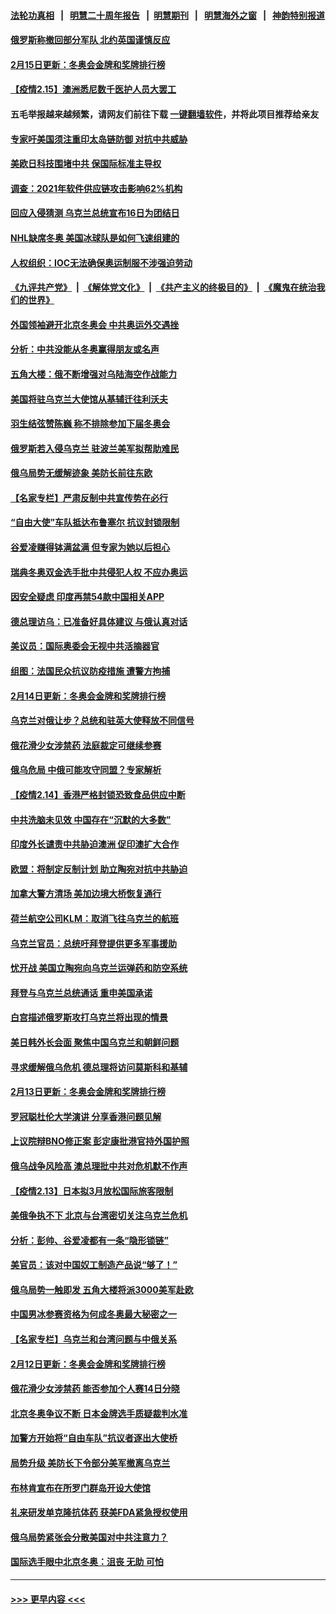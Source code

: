 #### [法轮功真相](https://github.com/gfw-breaker/truth/blob/master/README.md?t=0) &nbsp;&nbsp;|&nbsp;&nbsp; [明慧二十周年报告](https://github.com/gfw-breaker/mh-reports/blob/master/README.md?t=0) &nbsp;&nbsp;|&nbsp;&nbsp;[明慧期刊](https://github.com/gfw-breaker/mh-qikan) &nbsp;&nbsp;|&nbsp;&nbsp; [明慧海外之窗](https://github.com/gfw-breaker/mh-news/blob/master/README.md?t=0) &nbsp;&nbsp;|&nbsp;&nbsp; [神韵特别报道](https://github.com/gfw-breaker/mh-news/blob/master/shenyun.md?t=0)
#### [俄罗斯称撤回部分军队 北约英国谨慎反应](../pages/nsc418/n13578587.md?t=02160201) 
#### [2月15日更新：冬奥会金牌和奖牌排行榜](../pages/nsc418/n13578540.md?t=02160201) 
#### [【疫情2.15】澳洲悉尼数千医护人员大罢工](../pages/nsc418/n13578183.md?t=02160201) 
#### 五毛举报越来越频繁，请网友们前往下载 [一键翻墙软件](https://github.com/gfw-breaker/ssr-accounts)，并将此项目推荐给亲友
#### [专家吁美国须注重印太岛链防御 对抗中共威胁](../pages/nsc418/n13578170.md?t=02160201) 
#### [美欧日科技围堵中共 保国际标准主导权](../pages/nsc418/n13577942.md?t=02160201) 
#### [调查：2021年软件供应链攻击影响62%机构](../pages/nsc418/n13577912.md?t=02160201) 
#### [回应入侵猜测 乌克兰总统宣布16日为团结日](../pages/nsc418/n13577344.md?t=02160201) 
#### [NHL缺席冬奥 美国冰球队是如何飞速组建的](../pages/nsc418/n13576949.md?t=02160201) 
#### [人权组织：IOC无法确保奥运制服不涉强迫劳动](../pages/nsc418/n13576848.md?t=02160201) 
#### [《九评共产党》](https://github.com/begood0513/9ping.md/blob/master/README.md) &nbsp;|&nbsp; [《解体党文化》](../../../../jtdwh.md/blob/master/README.md)  &nbsp;|&nbsp; [《共产主义的终极目的》](../../../../gczydzjmd.md/blob/master/README.md) &nbsp;|&nbsp; [《魔鬼在统治我们的世界》](../../../../mgztzwmdsj.md/blob/master/README.md) 
#### [外国领袖避开北京冬奥会 中共奥运外交遇挫](../pages/nsc418/n13576904.md?t=02160201) 
#### [分析：中共没能从冬奥赢得朋友或名声](../pages/nsc418/n13576585.md?t=02160201) 
#### [五角大楼：俄不断增强对乌陆海空作战能力](../pages/nsc418/n13576605.md?t=02160201) 
#### [美国将驻乌克兰大使馆从基辅迁往利沃夫](../pages/nsc418/n13576759.md?t=02160201) 
#### [羽生结弦赞陈巍 称不排除参加下届冬奥会](../pages/nsc418/n13576788.md?t=02160201) 
#### [俄罗斯若入侵乌克兰 驻波兰美军拟帮助难民](../pages/nsc418/n13576698.md?t=02160201) 
#### [俄乌局势无缓解迹象 美防长前往东欧](../pages/nsc418/n13576748.md?t=02160201) 
#### [【名家专栏】严肃反制中共宣传势在必行](../pages/nsc418/n13574764.md?t=02160201) 
#### [“自由大使”车队抵达布鲁塞尔 抗议封锁限制](../pages/nsc418/n13576527.md?t=02160201) 
#### [谷爱凌赚得钵满盆满 但专家为她以后担心](../pages/nsc418/n13575960.md?t=02160201) 
#### [瑞典冬奥双金选手批中共侵犯人权 不应办奥运](../pages/nsc418/n13576539.md?t=02160201) 
#### [因安全疑虑 印度再禁54款中国相关APP](../pages/nsc418/n13576448.md?t=02160201) 
#### [德总理访乌：已准备好具体建议 与俄认真对话](../pages/nsc418/n13576324.md?t=02160201) 
#### [美议员：国际奥委会无视中共活摘器官](../pages/nsc418/n13576350.md?t=02160201) 
#### [组图：法国民众抗议防疫措施 遭警方拘捕](../pages/nsc418/n13575677.md?t=02160201) 
#### [2月14日更新：冬奥会金牌和奖牌排行榜](../pages/nsc418/n13575864.md?t=02160201) 
#### [乌克兰对俄让步？总统和驻英大使释放不同信号](../pages/nsc418/n13576121.md?t=02160201) 
#### [俄花滑少女涉禁药 法庭裁定可继续参赛](../pages/nsc418/n13576038.md?t=02160201) 
#### [俄乌危局 中俄可能攻守同盟？专家解析](../pages/nsc418/n13575845.md?t=02160201) 
#### [【疫情2.14】香港严格封锁恐致食品供应中断](../pages/nsc418/n13574773.md?t=02160201) 
#### [中共洗脑未见效 中国存在“沉默的大多数”](../pages/nsc418/n13573794.md?t=02160201) 
#### [印度外长谴责中共胁迫澳洲 促印澳扩大合作](../pages/nsc418/n13575432.md?t=02160201) 
#### [欧盟：将制定反制计划 助立陶宛对抗中共胁迫](../pages/nsc418/n13574999.md?t=02160201) 
#### [加拿大警方清场 美加边境大桥恢复通行](../pages/nsc418/n13574898.md?t=02160201) 
#### [荷兰航空公司KLM：取消飞往乌克兰的航班](../pages/nsc418/n13574603.md?t=02160201) 
#### [乌克兰官员：总统吁拜登提供更多军事援助](../pages/nsc418/n13574702.md?t=02160201) 
#### [忧开战 美国立陶宛向乌克兰运弹药和防空系统](../pages/nsc418/n13574637.md?t=02160201) 
#### [拜登与乌克兰总统通话 重申美国承诺](../pages/nsc418/n13574536.md?t=02160201) 
#### [白宫描述俄罗斯攻打乌克兰将出现的情景](../pages/nsc418/n13574592.md?t=02160201) 
#### [美日韩外长会面 聚焦中国乌克兰和朝鲜问题](../pages/nsc418/n13574236.md?t=02160201) 
#### [寻求缓解俄乌危机 德总理将访问莫斯科和基辅](../pages/nsc418/n13574248.md?t=02160201) 
#### [2月13日更新：冬奥会金牌和奖牌排行榜](../pages/nsc418/n13573256.md?t=02160201) 
#### [罗冠聪杜伦大学演讲 分享香港问题见解](../pages/nsc418/n13573878.md?t=02160201) 
#### [上议院辩BNO修正案 彭定康批港官持外国护照](../pages/nsc418/n13574104.md?t=02160201) 
#### [俄乌战争风险高 澳总理批中共对危机默不作声](../pages/nsc418/n13573898.md?t=02160201) 
#### [【疫情2.13】日本拟3月放松国际旅客限制](../pages/nsc418/n13573718.md?t=02160201) 
#### [美俄争执不下 北京与台湾密切关注乌克兰危机](../pages/nsc418/n13572803.md?t=02160201) 
#### [分析：彭帅、谷爱凌都有一条“隐形锁链”](../pages/nsc418/n13573013.md?t=02160201) 
#### [美官员：该对中国奴工制造产品说“够了！”](../pages/nsc418/n13573026.md?t=02160201) 
#### [俄乌局势一触即发 五角大楼将派3000美军赴欧](../pages/nsc418/n13572947.md?t=02160201) 
#### [中国男冰参赛资格为何成冬奥最大秘密之一](../pages/nsc418/n13572850.md?t=02160201) 
#### [【名家专栏】乌克兰和台湾问题与中俄关系](../pages/nsc418/n13572435.md?t=02160201) 
#### [2月12日更新：冬奥会金牌和奖牌排行榜](../pages/nsc418/n13572337.md?t=02160201) 
#### [俄花滑少女涉禁药 能否参加个人赛14日分晓](../pages/nsc418/n13572755.md?t=02160201) 
#### [北京冬奥争议不断 日本金牌选手质疑裁判水准](../pages/nsc418/n13572747.md?t=02160201) 
#### [加警方开始将“自由车队”抗议者逐出大使桥](../pages/nsc418/n13572691.md?t=02160201) 
#### [局势升级 美防长下令部分美军撤离乌克兰](../pages/nsc418/n13572594.md?t=02160201) 
#### [布林肯宣布在所罗门群岛开设大使馆](../pages/nsc418/n13572448.md?t=02160201) 
#### [礼来研发单克隆抗体药 获美FDA紧急授权使用](../pages/nsc418/n13572139.md?t=02160201) 
#### [俄乌局势紧张会分散美国对中共注意力？](../pages/nsc418/n13571639.md?t=02160201) 
#### [国际选手眼中北京冬奥：沮丧 无助 可怕](../pages/nsc418/n13571952.md?t=02160201) 

----
#### [ >>> 更早内容 <<< ](../indexes/nsc418-earlier.md)
